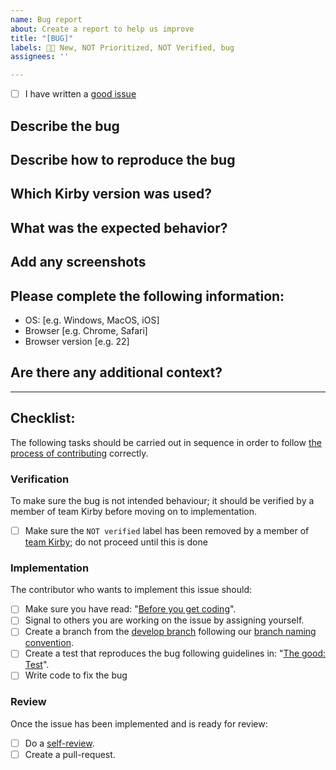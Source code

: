 ```yaml
---
name: Bug report
about: Create a report to help us improve
title: "[BUG]"
labels: 👶🏻 New, NOT Prioritized, NOT Verified, bug
assignees: ''

---
```


- [ ] I have written a [good issue](https://github.com/kirbydesign/designsystem/wiki/The-Good%3A-Issue) 

<!-- 
Explanation of applied labels can be found here: https://github.com/kirbydesign/designsystem/labels

The good issue: contains only one issue, is self-contained, is specific & unambigious, follows the template, has a good title, is easy to read and contains screenshots & -recordings
-->

## Describe the bug
<!-- Replace this paragraph with a clear and concise description of what the bug is. --> 

## Describe how to reproduce the bug
<!-- Replace this with steps to reproduce the behavior: 

1. Go to '...'
2. Click on '....'
3. Scroll down to '....'
4. See error -->

## Which Kirby version was used?
<!-- e.g. 1.1.10 --> 

## What was the expected behavior?
<!-- Replace this paragraph with a clear and concise description of what you expected to happen -->

## Add any screenshots
<!-- Replace this paragraph with screenshots to help explain your problem (if applicable) -->

## Please complete the following information:
- OS: [e.g. Windows, MacOS, iOS]
- Browser [e.g. Chrome, Safari]
- Browser version [e.g. 22]

## Are there any additional context?
<!-- Replace this paragraph with any additional context about the problem here (if any) -->

<hr />

## Checklist:

The following tasks should be carried out in sequence in order to follow [the process of contributing](https://github.com/kirbydesign/designsystem/blob/main/.github/CONTRIBUTING.md/#the-process-of-contributing) correctly.

### Verification
To make sure the bug is not intended behaviour; it should be verified by a member of team Kirby before moving on to implementation. 

- [ ] Make sure the `NOT verified` label has been removed by a member of [team Kirby](https://github.com/kirbydesign/designsystem/blob/main/.github/SUPPORT.md#team-kirby); do not proceed until this is done

### Implementation 
The contributor who wants to implement this issue should: 

- [ ] Make sure you have read: "[Before you get coding](https://github.com/kirbydesign/designsystem/blob/main/.github/CONTRIBUTING.md/#before-you-get-coding)".
- [ ] Signal to others you are working on the issue by assigning yourself.
- [ ] Create a branch from the [develop branch](https://github.com/kirbydesign/designsystem/tree/develop) following our [branch naming convention](https://github.com/kirbydesign/designsystem/wiki/The-Good%3A-Branch). 
- [ ] Create a test that reproduces the bug following guidelines in: "[The good: Test](https://github.com/kirbydesign/designsystem/wiki/The-Good%3A-Test)". 
- [ ] Write code to fix the bug

### Review
Once the issue has been implemented and is ready for review:

- [ ] Do a [self-review](https://github.com/kirbydesign/designsystem/wiki/The-Good%3A-Self-review). 
- [ ] Create a pull-request.
